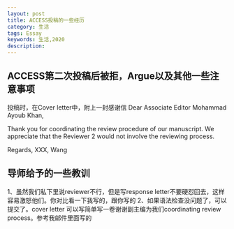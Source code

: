 ```yaml
---
layout: post
title: ACCESS投稿的一些经历
category: 生活
tags: Essay
keywords: 生活,2020
description: 
---
```


## ACCESS第二次投稿后被拒，Argue以及其他一些注意事项

投稿时，在Cover letter中，附上一封感谢信
Dear Associate Editor Mohammad Ayoub Khan,

Thank you for coordinating the review procedure of our manuscript. We appreciate that the Reviewer 2 would not involve the reviewing process.

Regards,
XXX, Wang

## 导师给予的一些教训
1、虽然我们私下里说reviewer不行，但是写response letter不要硬怼回去，这样容易激怒他们。你对比看一下我写的，跟你写的
2、如果语法检查没问题了，可以提交了。cover letter 可以写简单写一卷谢谢副主编为我们coordinating review process。参考我邮件里面写的